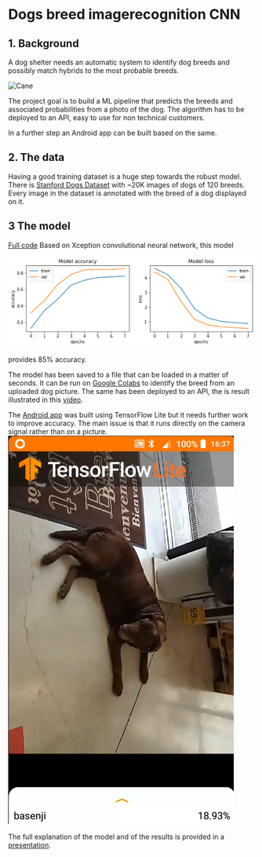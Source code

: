 # Dogs breed imagerecognition CNN 

## 1. Background
A dog shelter needs an automatic system to identify dog breeds and possibly match hybrids to the most probable breeds.

<img width="250" alt="Cane" src="https://github.com/opsabarsec/dogs_breed_imagerecognition/blob/master/predicted.png">


The project goal is to build a ML pipeline that predicts the breeds and associated probabilities from a photo of the dog. 
The algorithm has to be deployed to an API, easy to use for non technical customers.

In a further step an Android app can be built based on the same.

## 2. The data

Having a good training dataset is a huge step towards the robust model. There is [Stanford Dogs Dataset](https://www.kaggle.com/jessicali9530/stanford-dogs-dataset) with ~20K images of dogs of 120 breeds. Every image in the dataset is annotated with the breed of a dog displayed on it. 

## 3 The model
[Full code](https://github.com/opsabarsec/Dog-pictures-classification-by-Deep-Learning/blob/master/notebooks/Stanford_dogs_classifier_part2.ipynb)
Based on Xception convolutional neural network, this model 

![training](CNNtraining.png)

provides 85% accuracy. 

The model has been saved to a file that can be loaded in a matter of seconds.
It can be run on [Google Colabs](https://colab.research.google.com/drive/1kcAFOSreOd_68WF5gdvoQOceld7cAwrX) to identify the breed from an uploaded dog picture. 
The same has been deployed to an API, the is result illustrated in this [video](https://www.youtube.com/watch?v=1YKuf0ddEGE). 


The [Android app](https://youtu.be/BlDMGTFu-hM) was built using TensorFlow Lite but it needs further work to improve accuracy. The main issue is that it runs directly on the camera signal rather than on a picture.
![dognet](dognet.png)

The full explanation of the model and of the results is provided in a [presentation](https://github.com/opsabarsec/Dog-pictures-classification-by-Deep-Learning/blob/master/documentation/presentation/P6_presentation.pdf).



